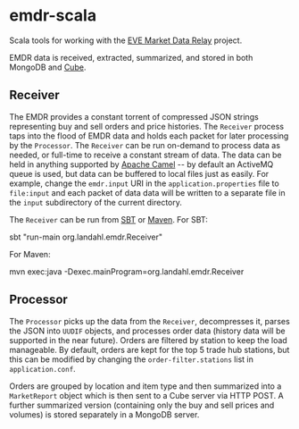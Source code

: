 emdr-scala
==========

Scala tools for working with the
[EVE Market Data Relay](https://eve-market-data-relay.readthedocs.org/en/latest/) project.

EMDR data is received, extracted, summarized, and stored in both MongoDB and
[Cube](https://github.com/square/cube/wiki).

Receiver
--------

The EMDR provides a constant torrent of compressed JSON strings representing buy and sell
orders and price histories. The `Receiver` process taps into the flood of EMDR data and
holds each packet for later processing by the `Processor`. The `Receiver` can be run
on-demand to process data as needed, or full-time to receive a constant stream of
data. The data can be held in anything supported by
[Apache Camel](http://camel.apache.org/) -- by default an ActiveMQ queue is used, but data
can be buffered to local files just as easily. For example, change the `emdr.input` URI in
the `application.properties` file to `file:input` and each packet of data data will be
written to a separate file in the `input` subdirectory of the current directory.

The `Receiver` can be run from [SBT](http://www.scala-sbt.org/) or
[Maven](http://maven.apache.org/). For SBT:

  sbt "run-main org.landahl.emdr.Receiver"

For Maven:

  mvn exec:java -Dexec.mainProgram=org.landahl.emdr.Receiver

Processor
---------

The `Processor` picks up the data from the `Receiver`, decompresses it, parses the JSON
into `UUDIF` objects, and processes order data (history data will be supported in the near
future). Orders are filtered by station to keep the load manageable. By default, orders
are kept for the top 5 trade hub stations, but this can be modified by changing the
`order-filter.stations` list in `application.conf`.

Orders are grouped by location and item type and then summarized into a `MarketReport`
object which is then sent to a Cube server via HTTP POST. A further summarized version
(containing only the buy and sell prices and volumes) is stored separately in a MongoDB
server.
